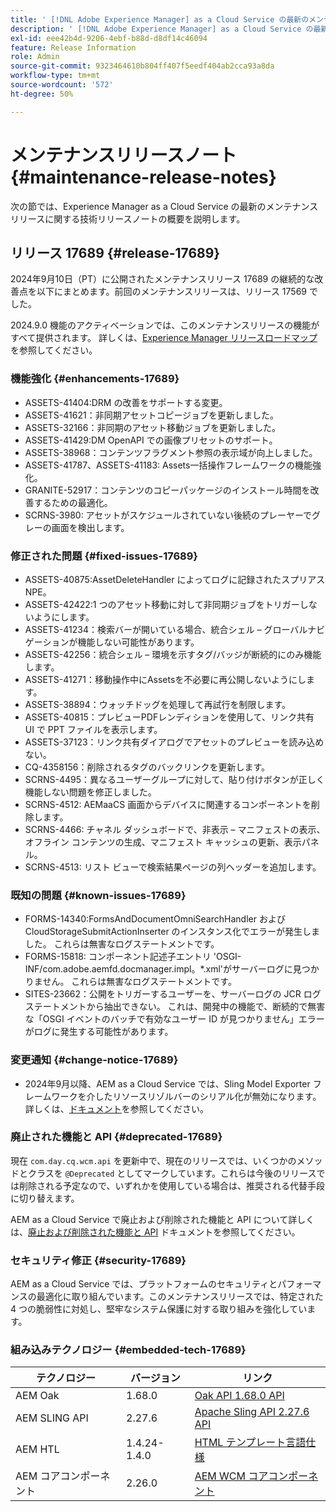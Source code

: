 ```yaml
---
title: ' [!DNL Adobe Experience Manager] as a Cloud Service の最新のメンテナンスリリースノート。'
description: ' [!DNL Adobe Experience Manager] as a Cloud Service の最新のメンテナンスリリースノート。'
exl-id: eee42b4d-9206-4ebf-b88d-d8df14c46094
feature: Release Information
role: Admin
source-git-commit: 9323464610b804ff407f5eedf404ab2cca93a8da
workflow-type: tm+mt
source-wordcount: '572'
ht-degree: 50%

---
```



# メンテナンスリリースノート {#maintenance-release-notes}

次の節では、Experience Manager as a Cloud Service の最新のメンテナンスリリースに関する技術リリースノートの概要を説明します。

## リリース 17689 {#release-17689}

2024年9月10日（PT）に公開されたメンテナンスリリース 17689 の継続的な改善点を以下にまとめます。前回のメンテナンスリリースは、リリース 17569 でした。

2024.9.0 機能のアクティベーションでは、このメンテナンスリリースの機能がすべて提供されます。 詳しくは、[Experience Manager リリースロードマップ](https://experienceleague.adobe.com/ja/docs/experience-manager-release-information/aem-release-updates/update-releases-roadmap)を参照してください。

### 機能強化 {#enhancements-17689}

* ASSETS-41404:DRM の改善をサポートする変更。
* ASSETS-41621：非同期アセットコピージョブを更新しました。
* ASSETS-32166：非同期のアセット移動ジョブを更新しました。
* ASSETS-41429:DM OpenAPI での画像プリセットのサポート。
* ASSETS-38968：コンテンツフラグメント参照の表示域が向上しました。
* ASSETS-41787、ASSETS-41183: Assets一括操作フレームワークの機能強化。
* GRANITE-52917：コンテンツのコピーパッケージのインストール時間を改善するための最適化。
* SCRNS-3980: アセットがスケジュールされていない後続のプレーヤーでグレーの画面を検出します。

### 修正された問題 {#fixed-issues-17689}

* ASSETS-40875:AssetDeleteHandler によってログに記録されたスプリアス NPE。
* ASSETS-42422:1 つのアセット移動に対して非同期ジョブをトリガーしないようにします。
* ASSETS-41234：検索バーが開いている場合、統合シェル – グローバルナビゲーションが機能しない可能性があります。
* ASSETS-42256：統合シェル – 環境を示すタグ/バッジが断続的にのみ機能します。
* ASSETS-41271：移動操作中にAssetsを不必要に再公開しないようにします。
* ASSETS-38894：ウォッチドッグを処理して再試行を制限します。
* ASSETS-40815：プレビューPDFレンディションを使用して、リンク共有 UI で PPT ファイルを表示します。
* ASSETS-37123：リンク共有ダイアログでアセットのプレビューを読み込めない。
* CQ-4358156：削除されるタグのバックリンクを更新します。
* SCRNS-4495：異なるユーザーグループに対して、貼り付けボタンが正しく機能しない問題を修正しました。
* SCRNS-4512: AEMaaCS 画面からデバイスに関連するコンポーネントを削除します。
* SCRNS-4466: チャネル ダッシュボードで、非表示 – マニフェストの表示、オフライン コンテンツの生成、マニフェスト キャッシュの更新、表示パネル。
* SCRNS-4513: リスト ビューで検索結果ページの列ヘッダーを追加します。

### 既知の問題 {#known-issues-17689}

* FORMS-14340:FormsAndDocumentOmniSearchHandler および CloudStorageSubmitActionInserter のインスタンス化でエラーが発生しました。 これらは無害なログステートメントです。
* FORMS-15818: コンポーネント記述子エントリ &#39;OSGI-INF/com.adobe.aemfd.docmanager.impl。*.xml&#39;がサーバーログに見つかりません。 これらは無害なログステートメントです。
* SITES-23662：公開をトリガーするユーザーを、サーバーログの JCR ログステートメントから抽出できない。 これは、開発中の機能で、断続的で無害な「OSGI イベントのバッチで有効なユーザー ID が見つかりません」エラーがログに発生する可能性があります。

### 変更通知 {#change-notice-17689}

* 2024年9月以降、AEM as a Cloud Service では、Sling Model Exporter フレームワークを介したリソースリゾルバーのシリアル化が無効になります。 詳しくは、[ドキュメント](/help/implementing/developing/hybrid/disallow-the-serialization-of-resourceresolvers-via-sling-model-exporter.md)を参照してください。

### 廃止された機能と API {#deprecated-17689}

現在 `com.day.cq.wcm.api` を更新中で、現在のリリースでは、いくつかのメソッドとクラスを `@Deprecated` としてマークしています。これらは今後のリリースでは削除される予定なので、いずれかを使用している場合は、推奨される代替手段に切り替えます。

AEM as a Cloud Service で廃止および削除された機能と API について詳しくは、[廃止および削除された機能と API](/help/release-notes/deprecated-removed-features.md) ドキュメントを参照してください。

### セキュリティ修正 {#security-17689}

AEM as a Cloud Service では、プラットフォームのセキュリティとパフォーマンスの最適化に取り組んでいます。このメンテナンスリリースでは、特定された 4 つの脆弱性に対処し、堅牢なシステム保護に対する取り組みを強化しています。

### 組み込みテクノロジー {#embedded-tech-17689}

| テクノロジー | バージョン | リンク |
|---|---|---|
| AEM Oak | 1.68.0 | [Oak API 1.68.0 API](https://www.javadoc.io/doc/org.apache.jackrabbit/oak-api/1.68.0/index.html) |
| AEM SLING API | 2.27.6 | [Apache Sling API 2.27.6 API](https://www.javadoc.io/doc/org.apache.sling/org.apache.sling.api/latest/index.html) |
| AEM HTL | 1.4.24-1.4.0 | [HTML テンプレート言語仕様](https://github.com/adobe/htl-spec) |
| AEM コアコンポーネント | 2.26.0 | [AEM WCM コアコンポーネント](https://github.com/adobe/aem-core-wcm-components) |
